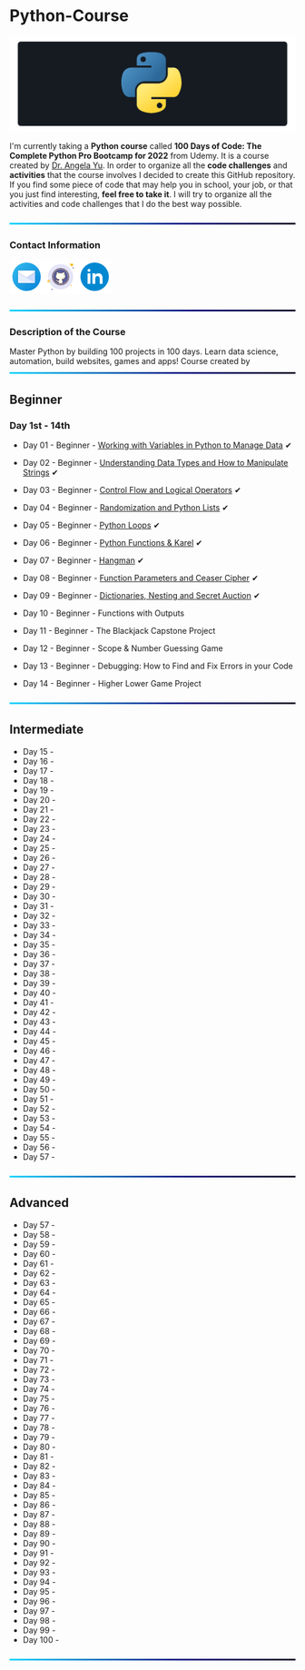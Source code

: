 # Python-Course

<a href="#"><img src="https://github.com/fismael21/fismael21/blob/main/img/background_2/Background_Pack_2_6.png" alt="python"/></a>

<div align="center">

</div>

I'm currently taking a **Python course** called **100 Days of Code: The Complete Python Pro Bootcamp for 2022** from Udemy. It is a course created by [Dr. Angela Yu](https://github.com/angelabauer). In order to organize all the **code challenges** and **activities** that the course involves I decided to create this GitHub repository. If you find some piece of code that may help you in school, your job, or that you just find interesting, **feel free to take it**. I will try to organize all the activities and code challenges that I do the best way possible.

![BackGround](https://github.com/fismael21/fismael21/blob/main/img/Line.png)

### Contact Information

<a href="mailto:fernandoismaelcaballero@gmail.com" target="_blank"><img src="https://github.com/fismael21/fismael21/blob/main/img/contact/email.png" alt="email" width="60" height="60"/></a><a href="https://github.com/fismael21" target="_blank"><img src="https://github.com/fismael21/fismael21/blob/main/img/contact/github.png" alt="github" width="60" height="60"/></a><a href="https://linkedin.com/in/fernando-canul-caballero-85a09116b" target="_blank"><img src="https://github.com/fismael21/fismael21/blob/main/img/contact/linkedin.png" alt="linkedin" width="60" height="60"/></a>

![BackGround](https://github.com/fismael21/fismael21/blob/main/img/Line.png)

### Description of the Course

Master Python by building 100 projects in 100 days. Learn data science, automation,  build websites, games and apps! Course created by 
![BackGround](https://github.com/fismael21/fismael21/blob/main/img/Line.png)
  
## Beginner

### Day 1st - 14th
- Day 01 - Beginner - [Working with Variables in Python to Manage Data](https://github.com/fismael21/Python-Course/tree/master/Beginner/Section_01_Day_01_Beginner_Working_with_Variables_in_Python_to_Manage_Data) ✔

- Day 02 - Beginner - [Understanding Data Types and How to Manipulate Strings](https://github.com/fismael21/Python-Course/tree/master/Beginner/Section_02_Day_02_Beginner_Understanding_Data_Types_and_How_to_Manipulate_Strings) ✔

- Day 03 - Beginner - [Control Flow and Logical Operators](https://github.com/fismael21/Python-Course/tree/master/Beginner/Section_03_Day_03_Beginner_Control_Flow_and_Logical_Operators) ✔

- Day 04 - Beginner - [Randomization and Python Lists](https://github.com/fismael21/Python-Course/tree/master/Beginner/Section_04_Day_04_Beginner_Randomization_and_Python_Lists) ✔

- Day 05 - Beginner - [Python Loops](https://github.com/fismael21/Python-Course/tree/master/Beginner/Section_05_Day_05_Beginner_Python_Loops) ✔

- Day 06 - Beginner - [Python Functions & Karel](https://github.com/fismael21/Python-Course/tree/master/Beginner/Section_06_Day_06_Beginner_Python_Functions_and_Karel) ✔

- Day 07 - Beginner - [Hangman](https://github.com/fismael21/Python-Course/tree/master/Beginner/Section_07_Day_07_Beginner_Hangman) ✔

- Day 08 - Beginner - [Function Parameters and Ceaser Cipher](https://github.com/fismael21/Python-Course/tree/master/Beginner/Section_08_Day_08_Beginner_Function_Parameters_and_Caesar_Cipher) ✔

- Day 09 - Beginner - [Dictionaries, Nesting and Secret Auction](https://github.com/fismael21/Python-Course/tree/master/Beginner/Section_09_Day_09_Beginner_Dictionaries_Nesting_and_the_Secret_Auction) ✔

- Day 10 - Beginner - Functions with Outputs

- Day 11 - Beginner - The Blackjack Capstone Project

- Day 12 - Beginner - Scope & Number Guessing Game

- Day 13 - Beginner - Debugging: How to Find and Fix Errors in your Code

- Day 14 - Beginner - Higher Lower Game Project

![BackGround](https://github.com/fismael21/fismael21/blob/main/img/Line.png)
  
## Intermediate

- Day 15 - 
- Day 16 - 
- Day 17 - 
- Day 18 - 
- Day 19 - 
- Day 20 - 
- Day 21 - 
- Day 22 - 
- Day 23 - 
- Day 24 - 
- Day 25 - 
- Day 26 - 
- Day 27 - 
- Day 28 - 
- Day 29 - 
- Day 30 - 
- Day 31 - 
- Day 32 - 
- Day 33 - 
- Day 34 - 
- Day 35 - 
- Day 36 - 
- Day 37 - 
- Day 38 - 
- Day 39 - 
- Day 40 - 
- Day 41 - 
- Day 42 - 
- Day 43 - 
- Day 44 - 
- Day 45 - 
- Day 46 - 
- Day 47 - 
- Day 48 - 
- Day 49 - 
- Day 50 - 
- Day 51 - 
- Day 52 - 
- Day 53 - 
- Day 54 - 
- Day 55 -
- Day 56 - 
- Day 57 - 

![BackGround](https://github.com/fismael21/fismael21/blob/main/img/Line.png)
  
## Advanced

- Day 57 -
- Day 58 -
- Day 59 -
- Day 60 -
- Day 61 -
- Day 62 -
- Day 63 -
- Day 64 -
- Day 65 -
- Day 66 -
- Day 67 -
- Day 68 -
- Day 69 -
- Day 70 -
- Day 71 -
- Day 72 -
- Day 73 -
- Day 74 -
- Day 75 -
- Day 76 -
- Day 77 -
- Day 78 -
- Day 79 -
- Day 80 -
- Day 81 -
- Day 82 -
- Day 83 -
- Day 84 -
- Day 85 -
- Day 86 -
- Day 87 -
- Day 88 -
- Day 89 -
- Day 90 -
- Day 91 -
- Day 92 -
- Day 93 -
- Day 94 -
- Day 95 -
- Day 96 -
- Day 97 -
- Day 98 -
- Day 99 -
- Day 100 -
  
![BackGround](https://github.com/fismael21/fismael21/blob/main/img/Line.png)
